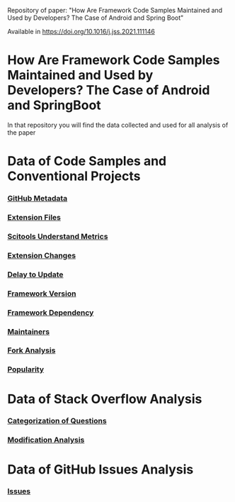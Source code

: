Repository of paper: "How Are Framework Code Samples  Maintained and Used by Developers? The Case of Android and Spring Boot"

Available in https://doi.org/10.1016/j.jss.2021.111146


# How Are Framework Code Samples  Maintained and Used by Developers? The Case of Android and SpringBoot

In that repository you will find the data collected and used for all analysis of the paper

#  Data of Code Samples and Conventional Projects
### [GitHub Metadata](https://github.com/researchgroupsoma/JSS2021-CaseOfAndroidAndSpringBoot/tree/main/1-Projects/3-GithubData)

### [Extension Files](https://github.com/researchgroupsoma/JSS2021-CaseOfAndroidAndSpringBoot/tree/main/1-Projects/4-NumberOfExtensionFiles)

### [Scitools Understand Metrics](https://github.com/researchgroupsoma/JSS2021-CaseOfAndroidAndSpringBoot/tree/main/1-Projects/5-UnderstandMetrics)

### [Extension Changes](https://github.com/researchgroupsoma/JSS2021-CaseOfAndroidAndSpringBoot/tree/main/1-Projects/6-FileExtensionChanges)

### [Delay to Update](https://github.com/researchgroupsoma/JSS2021-CaseOfAndroidAndSpringBoot/tree/main/1-Projects/7-DelayToUpdate)

### [Framework Version](https://github.com/researchgroupsoma/JSS2021-CaseOfAndroidAndSpringBoot/tree/main/1-Projects/8-CurrentFrameworkVersion)

### [Framework Dependency](https://github.com/researchgroupsoma/JSS2021-CaseOfAndroidAndSpringBoot/tree/main/1-Projects/9-FrameworkDependence)

### [Maintainers](https://github.com/researchgroupsoma/JSS2021-CaseOfAndroidAndSpringBoot/tree/main/1-Projects/10-Maintainers)

### [Fork Analysis](https://github.com/researchgroupsoma/JSS2021-CaseOfAndroidAndSpringBoot/tree/main/1-Projects/11-Forks)

### [Popularity](https://github.com/researchgroupsoma/JSS2021-CaseOfAndroidAndSpringBoot/tree/main/1-Projects/13-PopularityComparision)

# Data of Stack Overflow Analysis
### [Categorization of Questions](https://github.com/researchgroupsoma/JSS2021-CaseOfAndroidAndSpringBoot/blob/main/2-StackOverflow/QuestionClassification)
### [Modification Analysis](https://github.com/researchgroupsoma/JSS2021-CaseOfAndroidAndSpringBoot/blob/main/2-StackOverflow/TagCounter)
# Data of GitHub Issues Analysis
### [Issues](https://github.com/researchgroupsoma/JSS2021-CaseOfAndroidAndSpringBoot/blob/main/3-Issues/1-IssueAnalysis)
